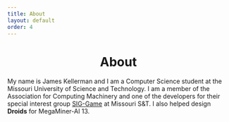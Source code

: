 ```yaml
---
title: About
layout: default
order: 4
---
```


<div align="center">
	<h1>About</h1>
</div>


<div class="jumbotron">
	<p class="lead">
		My name is James Kellerman and I am a Computer Science student at the Missouri University of Science and Technology. 
		I am a member of the Association for Computing Machinery and one of the developers 
		for their special interest group <a href="http://blog.megaminerai.com/about_us/">SIG-Game</a> at Missouri S&T. I also helped design 		<strong>Droids</strong> for MegaMiner-AI 13.
	</p>
</div>

